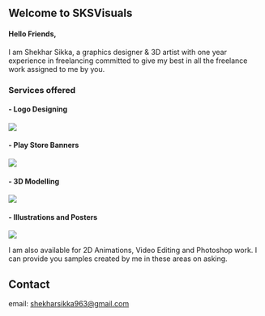 ## Welcome to SKSVisuals

#### Hello Friends,
I am Shekhar Sikka, a graphics designer & 3D artist with one year experience in freelancing committed to give my best in all the freelance work assigned to me by you. 

### Services offered
#### - Logo Designing
![](https://fiverr-res.cloudinary.com/images/t_main1,q_auto,f_auto/gigs2/108201162/original/80fc6cf25b1e7f00677d6d7c6bd2b33ac155c81b/design-3-awesome-logo-for-just-5-dollars.png)
#### - Play Store Banners
![](https://fiverr-res.cloudinary.com/images/t_main1,q_auto,f_auto/gigs3/108201162/original/3a8cc4541df7170de6b707771f4fa8496996d547/design-3-awesome-logo-for-just-5-dollars.png)
#### - 3D Modelling
![](https://sg.fiverrcdn.com/photos/118153775/original/c9db58d9d2592d5d1a3a6b64f61b3357ec024b07.png?1538644157)
#### - Illustrations and Posters
![](https://fiverr-res.cloudinary.com/images/t_main1,q_auto,f_auto/gigs2/105734761/original/b2a94dc88812ebfdf2121b9d758bd210da9b7594/edit-your-photo-background-professionally.png)

I am also available for 2D Animations, Video Editing and Photoshop work. I can provide you samples created by me in these areas on asking.

## Contact
email: shekharsikka963@gmail.com




